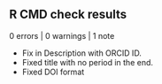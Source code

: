 ## R CMD check results

0 errors | 0 warnings | 1 note

* Fix in Description with ORCID ID.
* Fixed title with no period in the end. 
* Fixed DOI format
